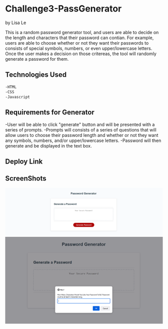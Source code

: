 # Challenge3-PassGenerator
by Lisa Le

This is a random password generator tool, and users are able to decide on the length and characters that their password can contian. For example, users are able to choose whether or not they want their passwords to consists of special symbols, numbers, or even upper/lowercase letters. Once the user makes a decision on those critereas, the tool will randomly generate a password for them.

<h2>Technologies Used </h2>

    -HTML
    -CSS
    -Javascript

<h2>Requirements for Generator </h2>

-User will be able to click "generate" button and will be presented with a series of prompts.
-Prompts will consists of a series of questions that will allow users to choose their password length and whether or not they want any symbols, numbers, and/or upper/lowercase letters.
-Password will then generate and be displayed in the text box.

<h2>Deploy Link </h2>

<h2>ScreenShots </h2>

![webpage](/assets/screenshot.PNG)
![prompt](/assets/screenshot2.PNG)